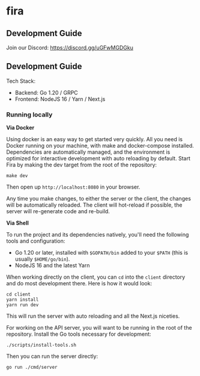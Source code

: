 # fira

## Development Guide
Join our Discord:
https://discord.gg/uGFwMGDGku

## Development Guide

Tech Stack:

* Backend: Go 1.20 / GRPC 
* Frontend: NodeJS 16 / Yarn / Next.js

### Running locally

**Via Docker**

Using docker is an easy way to get started very quickly. All you need is Docker running on your machine, with make and docker-compose installed. Dependencies are automatically managed, and the environment is optimized for interactive development with auto reloading by default. Start Fira by making the dev target from the root of the repository:

```shell
make dev
```

Then open up `http://localhost:8080` in your browser.

Any time you make changes, to either the server or the client, the changes will be automatically reloaded. The client will hot-reload if possible, the server will re-generate code and re-build.

**Via Shell**

To run the project and its dependencies natively, you'll need the following tools and configuration:

* Go 1.20 or later, installed with `$GOPATH/bin` added to your `$PATH` (this is usually `$HOME/go/bin`).
* NodeJS 16 and the latest Yarn

When working directly on the client, you can `cd` into the `client` directory and do most development there. Here is how it would look:

```shell
cd client
yarn install
yarn run dev
```

This will run the server with auto reloading and all the Next.js niceties. 

For working on the API server, you will want to be running in the root of the repository. Install the Go tools necessary for development:

```shell
./scripts/install-tools.sh
```

Then you can run the server directly:

```shell
go run ./cmd/server
```
